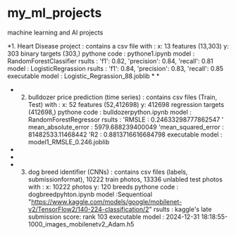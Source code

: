 # my_ml_projects
machine learning and AI projects

  *1. Heart Disease project : 
  contains a csv file with :
    x: 13 features (13,303)
    y: 303 binary targets (303,)
    pythone code : pythone1.ipynb
    model : RandomForestClassifier
    rsults : 'f1': 0.82, 'precision': 0.84, 'recall': 0.81
    model : LogisticRegrassion
    rsults : 'f1': 0.84, 'precision': 0.83, 'recall': 0.85
    executable model : Logistic_Regrassion_88.joblib
 *
 *
 * 2. bulldozer price prediction (time series) :
   contains csv files (Train, Test) with :
    x: 52 features (52,412698)
    y: 412698 regression targets (412698,)
    pythone code : bulldozerpython.ipynb
    model : RandomForestRegressor
    rsults : 'RMSLE : 0.24633298777862547
             ' mean_absolute_error : 5979.688239400049
             'mean_squared_error : 81482533.11468442
             'R2 : 0.8813716616684798
    executable model : model1_RMSLE_0.246.joblib
  *
  *
  * 3. dog breed identifier (CNNs) :
      contains csv files (labels, submissionformat), 10222 train photos, 13336 unlabled test photos with :
        x: 10222 photos
        y: 120 breeds 
        pythone code : dogbreedpyhton.ipynb
        model :Sequentioal "https://www.kaggle.com/models/google/mobilenet-v2/TensorFlow2/140-224-classification/2"
        rsults : kaggle's late submission score: rank 103 
        executable model : 2024-12-31 18:18:55-1000_images_mobilenetv2_Adam.h5

